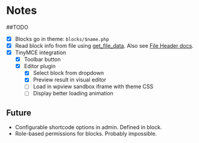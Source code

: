 # Notes

##TODO

- [x] Blocks go in theme: `blocks/$name.php`
- [x] Read block info from file using [get_file_data](https://developer.wordpress.org/reference/functions/get_file_data/). Also see [File Header docs](https://codex.wordpress.org/File_Header).
- [x] TinyMCE integration
	- [x] Toolbar button
	- [x] Editor plugin
		- [x] Select block from dropdown
		- [x] Preview result in visual editor
		- [ ] Load in wpview sandbox iframe with theme CSS
		- [ ] Display better loading animation

## Future

- Configurable shortcode options in admin.
  Defined in block.
- Role-based permissions for blocks. Probably impossible.